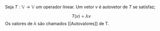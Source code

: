 
Seja $T: \mathbb{V} \rightarrow \mathbb{V}$  um operador linear. Um vetor $v$ é autovetor de $T$ se satisfaz;

$$ T(v) = \lambda v $$
Os valores de $\lambda$ são chamados [[Autovalores]] de T.